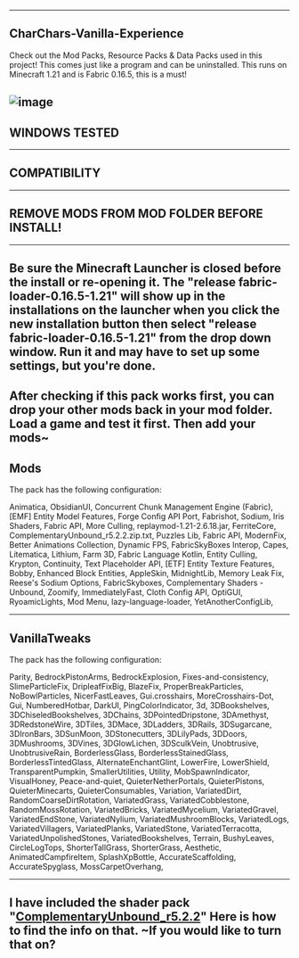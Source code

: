 -------------------------------------------------------------------------
**CharChars-Vanilla-Experience**
-------------------------------------------------------------------------
Check out the Mod Packs, Resource Packs & Data Packs used in this project!
This comes just like a program and can be uninstalled.
This runs on Minecraft 1.21 and is Fabric 0.16.5, this is a must!

![image](https://github.com/user-attachments/assets/03e978a1-90d3-4bda-aea4-aaab5e1e5490)
-------------------------------------------------------------------------
WINDOWS TESTED
-------------------------------------------------------------------------
-------------------------------------------------------------------------
COMPATIBILITY
-------------------------------------------------------------------------
-------------------------------------------------------------------------
REMOVE MODS FROM MOD FOLDER BEFORE INSTALL! 
-------------------------------------------------------------------------

-------------------------------------------------------------------------
Be sure the Minecraft Launcher is closed before the install or re-opening it. The "release fabric-loader-0.16.5-1.21" will show  up in the installations on the launcher when you click the new installation button then select "release fabric-loader-0.16.5-1.21" from the drop down window. Run it and may have to set up some settings, but you're done.
-------------------------------------------------------------------------
After checking if this pack works first, you can drop your other mods back in your mod folder.
Load a game and test it first. Then add your mods~
-------------------------------------------------------------------------
Mods
-------------------------------------------------------------------------
The pack has the following configuration:

Animatica,
ObsidianUI,
Concurrent Chunk Management Engine (Fabric),
[EMF] Entity Model Features,
Forge Config API Port,
Fabrishot,
Sodium,
Iris Shaders,
Fabric API,
More Culling,
replaymod-1.21-2.6.18.jar,
FerriteCore,
ComplementaryUnbound_r5.2.2.zip.txt,
Puzzles Lib,
Fabric API,
ModernFix,
Better Animations Collection,
Dynamic FPS,
FabricSkyBoxes Interop,
Capes,
Litematica,
Lithium,
Farm 3D,
Fabric Language Kotlin,
Entity Culling,
Krypton,
Continuity,
Text Placeholder API,
[ETF] Entity Texture Features,
Bobby,
Enhanced Block Entities,
AppleSkin,
MidnightLib,
Memory Leak Fix,
Reese's Sodium Options,
FabricSkyboxes,
Complementary Shaders - Unbound,
Zoomify,
ImmediatelyFast,
Cloth Config API,
OptiGUI,
RyoamicLights,
Mod Menu,
lazy-language-loader,
YetAnotherConfigLib,

-------------------------------------------------------------------------
VanillaTweaks
-------------------------------------------------------------------------
The pack has the following configuration:

Parity,
BedrockPistonArms,
BedrockExplosion,
Fixes-and-consistency,
SlimeParticleFix,
DripleafFixBig,
BlazeFix,
ProperBreakParticles,
NoBowlParticles,
NicerFastLeaves,
Gui.crosshairs,
MoreCrosshairs-Dot,
Gui,
NumberedHotbar,
DarkUI,
PingColorIndicator,
3d,
3DBookshelves,
3DChiseledBookshelves,
3DChains,
3DPointedDripstone,
3DAmethyst,
3DRedstoneWire,
3DTiles,
3DMace,
3DLadders,
3DRails,
3DSugarcane,
3DIronBars,
3DSunMoon,
3DStonecutters,
3DLilyPads,
3DDoors,
3DMushrooms,
3DVines,
3DGlowLichen,
3DSculkVein,
Unobtrusive,
UnobtrusiveRain,
BorderlessGlass,
BorderlessStainedGlass,
BorderlessTintedGlass,
AlternateEnchantGlint,
LowerFire,
LowerShield,
TransparentPumpkin,
SmallerUtilities,
Utility,
MobSpawnIndicator,
VisualHoney,
Peace-and-quiet,
QuieterNetherPortals,
QuieterPistons,
QuieterMinecarts,
QuieterConsumables,
Variation,
VariatedDirt,
RandomCoarseDirtRotation,
VariatedGrass,
VariatedCobblestone,
RandomMossRotation,
VariatedBricks,
VariatedMycelium,
VariatedGravel,
VariatedEndStone,
VariatedNylium,
VariatedMushroomBlocks,
VariatedLogs,
VariatedVillagers,
VariatedPlanks,
VariatedStone,
VariatedTerracotta,
VariatedUnpolishedStones,
VariatedBookshelves,
Terrain,
BushyLeaves,
CircleLogTops,
ShorterTallGrass,
ShorterGrass,
Aesthetic,
AnimatedCampfireItem,
SplashXpBottle,
AccurateScaffolding,
AccurateSpyglass,
MossCarpetOverhang,

-------------------------------------------------------------------------
I have included the shader pack "[ComplementaryUnbound_r5.2.2](https://www.curseforge.com/minecraft/shaders/complementary-unbound)" Here is how to find the info on that. ~If you would like to turn that on? 
-------------------------------------------------------------------------
